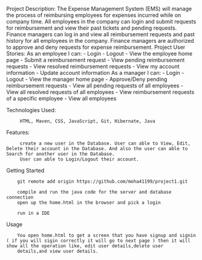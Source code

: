 Project Description:
           The Expense Management System (EMS) will manage the process of reimbursing employees for expenses incurred while on company time. All employees in the company can login and 
           submit requests for reimbursement and view their past tickets and pending requests. Finance managers can log in and view all reimbursement requests and past history for all 
           employees in the company. Finance managers are authorized to approve and deny requests for expense reimbursement. Project User Stories: 
           As an employee I can: - Login - Logout - View the employee home page - Submit a reimbursement request - View pending reimbursement requests - View resolved reimbursement 
           requests - View my account information - Update account information As a manager I can: - Login - Logout - View the manager home page - Approve/Deny pending reimbursement 
           requests - View all pending requests of all employees - View all resolved requests of all employees - View reimbursement requests of a specific employee - View all employees
        
                   
                   
Technologies Used:

         HTML, Maven, CSS, JavaScript, Git, Hibernate, Java
                  
Features:
 
         create a new user in the Database. User can able to View, Edit, Delete their account in the Database. And also the user can able to Search for another user in the Database.
         User can able to Login/Logout their account.
 
Getting Started

        git remote add origin https://github.com/moha41199/project1.git
 
        compile and run the java code for the server and database connection
        open up the home.html in the browser and pick a login
        
        run in a IDE
        
Usage
   
        You open home.html to get a screen that you have signup and signin ( if you will sigin correctly it will go to next page ) then it will show all the operation like, edit user details,delete user 
        details,and view user details.
